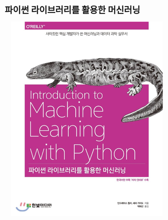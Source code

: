 # 파이썬 라이브러리를 활용한 머신러닝

<div style="text-align: left; margin-left: 20px">
  <img src="./images/book_cover.jpg"/>
</div>
